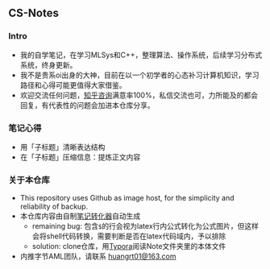 ## CS-Notes

### Intro

* 我的自学笔记，在学习MLSys和C++，整理算法、操作系统，后续学习分布式系统，终身更新。
* 我不是贵系oi出身的大神，目前在以一个初学者的心态补习计算机知识，学习路径和心得可能更值得大家借鉴。
* 欢迎交流任何问题，[知乎咨询](https://www.zhihu.com/people/huang-rui-teng)满意率100%，私信交流也可，力所能及的都会回复，有代表性的问题会加进本仓库分享。

### 笔记心得

* 用「子标题」清晰表达结构
* 在「子标题」压缩信息：提炼正文内容

### 关于本仓库

* This repository uses Github as image host, for the simplicity and reliability of backup.
* 本仓库内容由自制[笔记转化器](https://github.com/huangrt01/CS-Notes)自动生成
  * remaining bug: 包含`$`的行会视为latex行内公式转化为公式图片，但这样会将shell代码转换，需要判断是否在latex代码域内，予以排除
  * solution: clone仓库，用[Typora](https://typora.io/)阅读Note文件夹里的本体文件
* 内推字节AML团队，请联系 huangrt01@163.com

